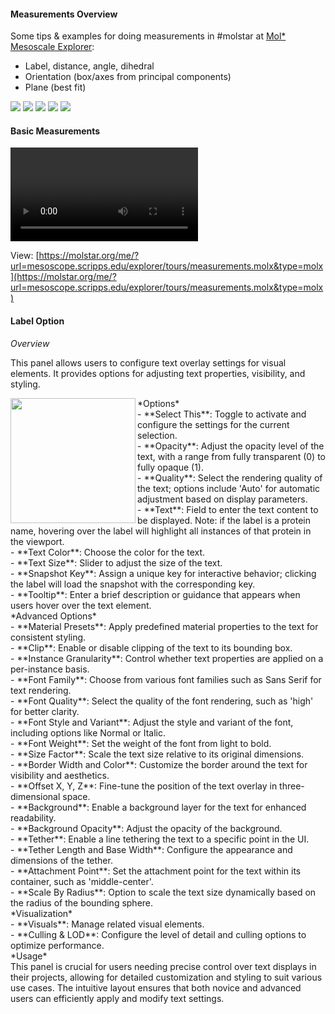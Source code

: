 #### Measurements Overview

Some tips & examples for doing measurements in #molstar at [Mol* Mesoscale Explorer](https://molstar.org/me/):

- Label, distance, angle, dihedral
- Orientation (box/axes from principal components)
- Plane (best fit)

![](./img/labelui.png)
![](./img/distance.png)
![](./img/labels.png)
![](./img/orientation.png)
![](./img/angle_plane.png)

#### Basic Measurements

![type:video](./videos/measure_ex.mp4)

View: [https://molstar.org/me/?url=mesoscope.scripps.edu/explorer/tours/measurements.molx&type=molx](https://molstar.org/me/?url=mesoscope.scripps.edu/explorer/tours/measurements.molx&type=molx)

#### Label Option
*Overview*

This panel allows users to configure text overlay settings for visual elements. It provides options for adjusting text properties, visibility, and styling.

<img src="./img/labeloptions.png" align="left" width="200px"/>
*Options* <br>
- **Select This**: Toggle to activate and configure the settings for the current selection.<br>
- **Opacity**: Adjust the opacity level of the text, with a range from fully transparent (0) to fully opaque (1).<br>
- **Quality**: Select the rendering quality of the text; options include 'Auto' for automatic adjustment based on display parameters.<br>
- **Text**: Field to enter the text content to be displayed. Note: if the label is a protein name, hovering over the label will highlight all instances of that protein in the viewport.<br>
- **Text Color**: Choose the color for the text.<br>
- **Text Size**: Slider to adjust the size of the text.<br>
- **Snapshot Key**: Assign a unique key for interactive behavior; clicking the label will load the snapshot with the corresponding key.<br>
- **Tooltip**: Enter a brief description or guidance that appears when users hover over the text element.<br>
*Advanced Options* <br>
- **Material Presets**: Apply predefined material properties to the text for consistent styling.<br>
- **Clip**: Enable or disable clipping of the text to its bounding box.<br>
- **Instance Granularity**: Control whether text properties are applied on a per-instance basis.<br>
- **Font Family**: Choose from various font families such as Sans Serif for text rendering.<br>
- **Font Quality**: Select the quality of the font rendering, such as 'high' for better clarity.<br>
- **Font Style and Variant**: Adjust the style and variant of the font, including options like Normal or Italic.<br>
- **Font Weight**: Set the weight of the font from light to bold.<br>
- **Size Factor**: Scale the text size relative to its original dimensions.<br>
- **Border Width and Color**: Customize the border around the text for visibility and aesthetics.<br>
- **Offset X, Y, Z**: Fine-tune the position of the text overlay in three-dimensional space.<br>
- **Background**: Enable a background layer for the text for enhanced readability.<br>
- **Background Opacity**: Adjust the opacity of the background.<br>
- **Tether**: Enable a line tethering the text to a specific point in the UI.<br>
- **Tether Length and Base Width**: Configure the appearance and dimensions of the tether.<br>
- **Attachment Point**: Set the attachment point for the text within its container, such as 'middle-center'.<br>
- **Scale By Radius**: Option to scale the text size dynamically based on the radius of the bounding sphere.<br>
*Visualization*<br>
- **Visuals**: Manage related visual elements.<br>
- **Culling & LOD**: Configure the level of detail and culling options to optimize performance.<br>
*Usage*<br>
This panel is crucial for users needing precise control over text displays in their projects, allowing for detailed customization and styling to suit various use cases. The intuitive layout ensures that both novice and advanced users can efficiently apply and modify text settings.

<br clear="left"/>
